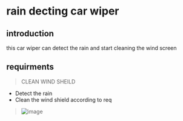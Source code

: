 # rain decting car wiper
## introduction
this car wiper can detect the rain and start cleaning the wind screen
## requirments
> CLEAN WIND SHEILD
- Detect the rain
- Clean the wind shield according to req
>![image](C:\Users\wel\Downloads\Rain-Sensing-Automatic-Car-Wiper-block.png)


